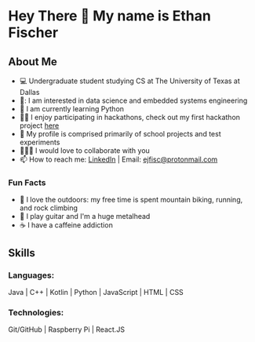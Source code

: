 # Hey There 👋 My name is Ethan Fischer

## About Me
* 💻 Undergraduate student studying CS at The University of Texas at Dallas
* 📱: I am interested in data science and embedded systems engineering
* 🐍 I am currently learning Python
* 👩‍💻 I enjoy participating in hackathons, check out my first hackathon project [here](https://github.com/pranavsouri/HACKUTD)
* 💾 My profile is comprised primarily of school projects and test experiments
* 🧑‍🤝‍🧑 I would love to collaborate with you
* 📫 How to reach me: [LinkedIn](https://www.linkedin.com/in/ejfisc/) | Email: ejfisc@protonmail.com

### Fun Facts
* 🌲 I love the outdoors: my free time is spent mountain biking, running, and rock climbing
* 🎸 I play guitar and I'm a huge metalhead
* ☕ I have a caffeine addiction

## Skills
### Languages: 
Java | C++ | Kotlin | Python | JavaScript | HTML | CSS
### Technologies:
Git/GitHub | Raspberry Pi | React.JS


<!---
easyjfisc/easyjfisc is a ✨ special ✨ repository because its `README.md` (this file) appears on your GitHub profile.
You can click the Preview link to take a look at your changes.
--->
